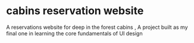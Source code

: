 # cabins reservation website
 A reservations website for deep in the forest cabins , A project built as my final one in learning the core fundamentals of UI design
